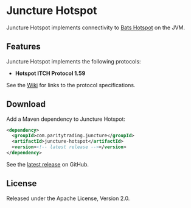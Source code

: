 # Juncture Hotspot

Juncture Hotspot implements connectivity to [Bats Hotspot][] on the JVM.

  [Bats Hotspot]: http://hotspotfx.com

## Features

Juncture Hotspot implements the following protocols:

- **Hotspot ITCH Protocol 1.59**

See the [Wiki][] for links to the protocol specifications.

  [Wiki]: https://github.com/paritytrading/juncture/wiki/

## Download

Add a Maven dependency to Juncture Hotspot:

```xml
<dependency>
  <groupId>com.paritytrading.juncture</groupId>
  <artifactId>juncture-hotspot</artifactId>
  <version><!-- latest release --></version>
</dependency>
```

See the [latest release][] on GitHub.

  [latest release]: https://github.com/paritytrading/juncture/releases/latest

## License

Released under the Apache License, Version 2.0.
